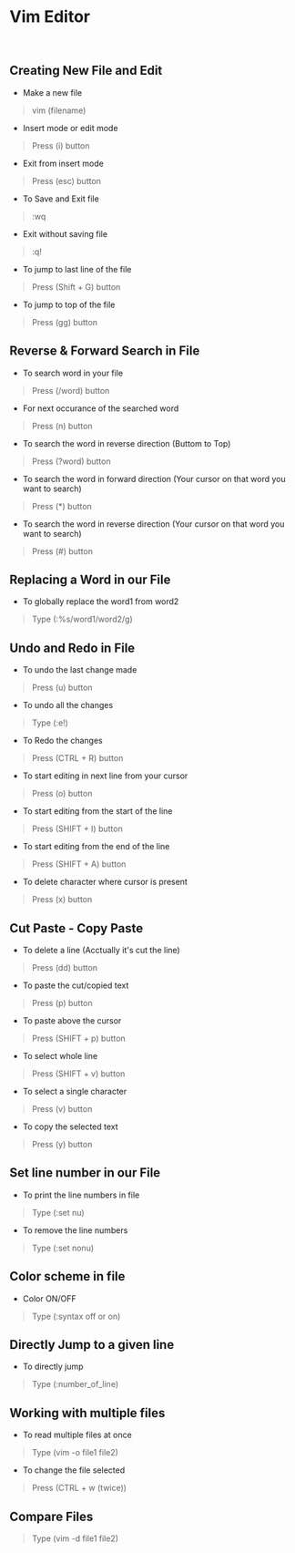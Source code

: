 # Vim Editor
<br>

## Creating New File and Edit
- Make a new file
> vim (filename)

- Insert mode or edit mode
> Press (i) button

- Exit from insert mode
> Press (esc) button

- To Save and Exit file
> :wq

- Exit without saving file
> :q!

- To jump to last line of the file
> Press (Shift + G) button

- To jump to top of the file
> Press (gg) button

## Reverse & Forward Search in File
- To search word in your file
> Press (/word) button
- For next occurance of the searched word
> Press (n) button

- To search the word in reverse direction (Buttom to Top)
> Press (?word) button

- To search the word in forward direction (Your cursor on that word you want to search)
> Press (*) button

- To search the word in reverse direction (Your cursor on that word you want to search)
> Press (#) button

## Replacing a Word in our File
- To globally replace the word1 from word2
> Type (:%s/word1/word2/g)

## Undo and Redo in File
- To undo the last change made
> Press (u) button

- To undo all the changes
> Type (:e!)

- To Redo the changes
> Press (CTRL + R) button

- To start editing in next line from your cursor
> Press (o) button

- To start editing from the start of the line
> Press (SHIFT + I) button

- To start editing from the end of the line
> Press (SHIFT + A) button

- To delete character where cursor is present
> Press (x) button

## Cut Paste - Copy Paste
- To delete a line (Acctually it's cut the line)
> Press (dd) button

- To paste the cut/copied text
> Press (p) button

- To paste above the cursor
> Press (SHIFT + p) button

- To select whole line
> Press (SHIFT + v) button

- To select a single character
> Press (v) button

- To copy the selected text
> Press (y) button

## Set line number in our File
- To print the line numbers in file
> Type (:set nu)

- To remove the line numbers
> Type (:set nonu)

## Color scheme in file
- Color ON/OFF
> Type (:syntax off or on)

## Directly Jump to a given line
- To directly jump
> Type (:number_of_line)

## Working with multiple files
- To read multiple files at once
> Type (vim -o file1 file2)

- To change the file selected
> Press (CTRL + w (twice))

## Compare Files
> Type (vim -d file1 file2)
